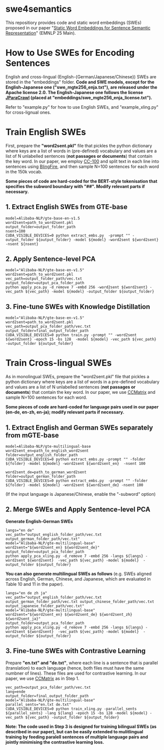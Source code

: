 # swe4semantics
This repositiory provides code and static word embeddings (SWEs) proposed in our paper "[Static Word Embeddings for Sentence Semantic Representation](https://arxiv.org/abs/2506.04624)" (EMNLP 25 Main).


# How to Use SWEs for Encoding Sentences
English and cross-lingual (English-{German/Japanese/Chinese}) SWEs are stored in the "embeddings" folder.  **Code and SWE models, except for the English-Japanese one ("swe_mgte256_enja.txt"), are released under the Apache license 2.0. The English-Japanese one follows the license [JParaCrawl](https://www.kecl.ntt.co.jp/icl/lirg/jparacrawl/) (placed at "embeddings/swe_mgte256_enja_license.txt").**

Refer to "example.py" for how to use English SWEs, and "example_xling.py" for cross-lignual ones.

# Train English SWEs
First, prepare the **"word2sent.pkl"** file that pickles the python dictionary where keys are a list of words in (pre-defined) vocabulary and values are a list of N unlabelled sentences (**not passages or documents**) that contain the key word. In our paper, we employ [CC-100](https://data.statmt.org/cc-100/) and split text in each line into sentences using [BlingFire](https://github.com/microsoft/BlingFire), and then sample N=100 sentences for each word in the 150k vocab.

**Some pieces of code are hard-coded for the BERT-style tokenisation that specifies the subword boundary with "##". Modify relevant parts if necessary.**

## 1. Extract English SWEs from GTE-base
```
model=Alibaba-NLP/gte-base-en-v1.5
word2sent=path_to_word2sent.pkl
output_folder=output_folder_path
nsent=100
CUDA_VISIBLE_DEVICES=0 python extract_embs.py  -prompt "" -output_folder ${output_folder} -model ${model} -word2sent ${word2sent}  -nsent ${nsent}
```

## 2. Apply Sentence-level PCA
```
model="Alibaba-NLP/gte-base-en-v1.5"
word2sent=path_to_word2sent.pkl
vec_path=output_folder_path/vec.txt
output_folder=output_pca_folder_path
python apply_pca.py -d_remove 7 -embd 256 -word2sent ${word2sent} -vec_path ${vec_path} -model ${model} -output_folder ${output_folder} 
```

## 3. Fine-tune SWEs with Knowledge Distillation
```
model="Alibaba-NLP/gte-base-en-v1.5"
word2sent=path_to_word2sent.pkl
vec_path=output_pca_folder_path/vec.txt
output_folder=final_output_folder_path
CUDA_VISIBLE_DEVICES=0 python train.py -prompt "" -word2sent ${word2sent} -epoch 15 -bs 128  -model ${model} -vec_path ${vec_path} -output_folder ${output_folder}
```

# Train Cross-lingual SWEs
As in monolingual SWEs, prepare the "word2sent.pkl" file that pickles a python dictionary where keys are a list of words in a pre-defined vocabulary and values are a list of N unlabelled sentences (**not passages or documents**) that contain the key word. In our paper, we use  [CCMatrix](https://opus.nlpl.eu/CCMatrix/corpus/version/CCMatrix) and sample N=100 sentences for each word.

**Some pieces of code are hard-coded for language pairs used in our paper (en-de, en-zh, en-ja); modify relevant parts if necessary.**

## 1. Extract English and German SWEs separately from mGTE-base
```
model=Alibaba-NLP/gte-multilingual-base
word2sent_en=path_to_english_word2sent
folder=output_english_folder_path
CUDA_VISIBLE_DEVICES=0 python extract_embs.py -prompt "" -folder ${folder} -model ${model} -word2sent ${word2sent_en}  -nsent 100 

word2sent_de=path_to_german_word2sent
folder=output_german_folder_path
CUDA_VISIBLE_DEVICES=0 python extract_embs.py  -prompt "" -folder ${folder} -model ${model} -word2sent ${word2sent_de} -nsent 100 
```

(If the input language is Japanese/Chinese, enable the "-subword" option)

## 2. Merge SWEs and Apply Sentence-level PCA

**Generate English-German SWEs**
```
langs="en de"
vec_path="output_english_folder_path/vec.txt output_german_folder_path/vec.txt"
model="Alibaba-NLP/gte-multilingual-base"
word2sent="${word2sent_en} ${word2sent_de}"
output_folder=output_pca_folder_path
python apply_pca_xling.py -d_remove 7 -embd 256 -langs ${langs} -word2sent ${word2sent}  -vec_path ${vec_path} -model ${model}  -output_folder ${output_folder}
```

**You can also generate multilingual SWEs as follows** (e.g. SWEs aligned across English, German, Chinese, and Japanese, which are evaluated in Table 10 and 11 in the paper).
```
langs="en de zh ja"
vec_path="output_english_folder_path/vec.txt output_german_folder_path/vec.txt output_chinese_folder_path/vec.txt output_japanese_folder_path/vec.txt"
model="Alibaba-NLP/gte-multilingual-base"
word2sent="${word2sent_en} ${word2sent_de} ${word2sent_zh} ${word2sent_ja}"
output_folder=output_pca_folder_path
python apply_pca_xling.py -d_remove 7 -embd 256 -langs ${langs} -word2sent ${word2sent}  -vec_path ${vec_path} -model ${model}  -output_folder ${output_folder}
```

## 3. Fine-tune SWEs with Contrastive Learning
Prepare **"en.txt" and "de.txt"**, where each line is a sentence that is parallel (translation) to each language (hence, both files must have the same numbner of lines). These files are used for contrastive learning. In our paper, we use [CCMatrix](https://opus.nlpl.eu/CCMatrix/corpus/version/CCMatrix) as in Step 1.

```
vec_path=output_pca_folder_path/vec.txt
lang=ende
output_folder=final_output_folder_path
model="Alibaba-NLP/gte-multilingual-base"
parallel_sents="en.txt de.txt"
CUDA_VISIBLE_DEVICES=0 python train_xling.py -parallel_sents ${parallel_sents} -lang ${lang} -epoch 15 -bs 128 -model ${model} -vec_path ${vec_path} -output_folder ${output_folder}
```

**Note: The code used in Step 3 is designed for training bilingual SWEs (as described in our paper), but can be easily extended to mulitlingual training by feeding paralell sentences of multiple language pairs and jointly minimising the contrastive learning loss.**
